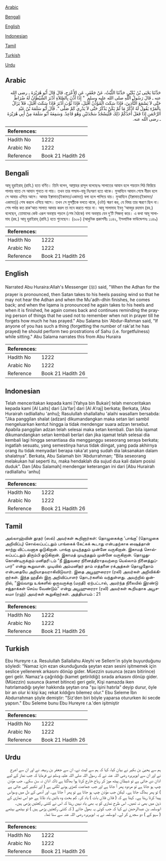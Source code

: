 [Arabic](#arabic)

[Bengali](#bengali)

[English](#english)

[Indonesian](#indonesian)

[Tamil](#tamil)

[Turkish](#turkish)

[Urdu](#urdu)

## Arabic


<div dir="rtl" lang="ar" style={{fontSize:'larger',backgroundColor:'#f8f9fa',padding:20}}>
حَدَّثَنَا يَحْيَى بْنُ بُكَيْرٍ، حَدَّثَنَا اللَّيْثُ، عَنْ جَعْفَرٍ، عَنِ الأَعْرَجِ، قَالَ قَالَ أَبُو هُرَيْرَةَ ـ رضى الله عنه ـ قَالَ رَسُولُ اللَّهِ صلى الله عليه وسلم ‏ "‏ إِذَا أُذِّنَ بِالصَّلاَةِ أَدْبَرَ الشَّيْطَانُ لَهُ ضُرَاطٌ حَتَّى لاَ يَسْمَعَ التَّأْذِينَ، فَإِذَا سَكَتَ الْمُؤَذِّنُ أَقْبَلَ، فَإِذَا ثُوِّبَ أَدْبَرَ فَإِذَا سَكَتَ أَقْبَلَ، فَلاَ يَزَالُ بِالْمَرْءِ يَقُولُ لَهُ اذْكُرْ مَا لَمْ يَكُنْ يَذْكُرُ حَتَّى لاَ يَدْرِي كَمْ صَلَّى ‏"‏‏.‏ قَالَ أَبُو سَلَمَةَ بْنُ عَبْدِ الرَّحْمَنِ إِذَا فَعَلَ أَحَدُكُمْ ذَلِكَ فَلْيَسْجُدْ سَجْدَتَيْنِ وَهُوَ قَاعِدٌ‏.‏ وَسَمِعَهُ أَبُو سَلَمَةَ مِنْ أَبِي هُرَيْرَةَ ـ رضى الله عنه‏.‏
</div>
<div style={{backgroundColor:'#f8f9fa',padding:20, marginBottom: 10}}><table> <thead> <tr> <th>References:</th> <th></th> </tr> </thead> <tbody><tr><td>Hadith No</td><td>1222</td></tr><tr><td>Arabic No</td><td>1222</td></tr><tr><td>Reference</td><td>Book 21 Hadith 26</td></tr></tbody></table></div>

## Bengali


<div dir="ltr" lang="bn" style={{fontSize:'larger',backgroundColor:'#f8f9fa',padding:20}}>
আবূ হুরাইরাহ্ (রাযি.) হতে বর্ণিত। তিনি বলেন, আল্লাহর রাসূল বলেছেনঃ সালাতের আযান হলে শয়তান পিঠ ফিরিয়ে পালায় যাতে সে আযান শুনতে না পায়। তখন তার পশ্চাদ-বায়ু নিঃসরণ হতে থাকে। মুআয্যিন আযান শেষে নীরব হলে সে আবার এগিয়ে আসে। আবার ইক্বামাত(ইকামত/একামত) বলা হলে পালিয়ে যায়। মুআয্যিন (ইক্বামাত(ইকামত/একামত)) শেষ করলে এগিয়ে আসে। তখন সে মুসল্লীকে বলতে থাকে, (ওটা) স্মরণ কর, যে বিষয় তার স্মরণে ছিল না। শেষ পর্যন্ত কত রাক‘আত সালাত আদায় করল তা মনে করতে পারে না। আবূ সালামাহ ইবনু ‘আবদুর রহমান (রহ.) বলেছেন, তোমাদের কেউ এরূপ অবস্থায় পড়লে (শেষ বৈঠকে) বসা অবস্থায় যেন দু’টি সিজদা্ করে। এ কথা আবূ সালামাহ (রহ.) আবূ হুরাইরাহ্ (রাযি.) হতে শুনেছেন। (৬০৮) (আধুনিক প্রকাশনীঃ ১১৪২, ইসলামিক ফাউন্ডেশনঃ ১১৪৯)
</div>
<div style={{backgroundColor:'#f8f9fa',padding:20, marginBottom: 10}}><table> <thead> <tr> <th>References:</th> <th></th> </tr> </thead> <tbody><tr><td>Hadith No</td><td>1222</td></tr><tr><td>Arabic No</td><td>1222</td></tr><tr><td>Reference</td><td>Book 21 Hadith 26</td></tr></tbody></table></div>

## English


<div dir="ltr" lang="en" style={{fontSize:'larger',backgroundColor:'#f8f9fa',padding:20}}>
Narrated Abu Huraira:Allah's Messenger (ﷺ) said, "When the Adhan for the prayer is pronounced, then Satan takes to his heels passing wind so that he may not hear the Adhan and when the Mu'adh-dhin finishes, he comes back; and when the Iqama is pronounced he again takes to his heels and when it is finished, he again comes back and continues reminding the praying person of things that he used not to remember when not in prayer till he forgets how much he has prayed." Abu Salama bin 'Abdur-Rahman said, "If anyone of you has such a thing (forgetting the number of rak'at he has prayed) he should perform two prostrations of Sahu (i.e. forgetfulness) while sitting." Abu Salama narrates this from Abu Huraira
</div>
<div style={{backgroundColor:'#f8f9fa',padding:20, marginBottom: 10}}><table> <thead> <tr> <th>References:</th> <th></th> </tr> </thead> <tbody><tr><td>Hadith No</td><td>1222</td></tr><tr><td>Arabic No</td><td>1222</td></tr><tr><td>Reference</td><td>Book 21 Hadith 26</td></tr></tbody></table></div>

## Indonesian


<div dir="ltr" lang="id" style={{fontSize:'larger',backgroundColor:'#f8f9fa',padding:20}}>
Telah menceritakan kepada kami [Yahya bin Bukair] telah menceritakan kepada kami [Al Laits] dari [Ja'far] dari [Al A'raj] berkata; Berkata, [Abu Hurairah radliallahu 'anhu]; Rasulullah shallallahu 'alaihi wasallam bersabda: "Jika panggilan shalat (adzan) dikumandangkan maka setan lari sambil mengeluarkan kentut hingga ia tidak mendengar suara adzan tersebut. Apabila panggilan adzan telah selesai maka setan kembali. Dan bila iqamat dikumandangkan setan kembali berlari dan jika iqamat telah selesai dia kembali lagi hingga senantiasa dia mengganggu seseorang seraya berkata; ingatlah sesuatu, yang semestinya harus tidak diingat, yang pada akhirnya orang itu tidak menyadari berapa raka'at yang sudah dia laksanakan dalam shalatnya". Berkata, Abu Salamah bin 'Abdurrahman; "Bila seseorang melakukan hal seperti itu, maka hendaklah dia sujud dua kali dalam posisi duduk". Dan [Abu Salamah] mendengar keterangan ini dari [Abu Hurairah radliallahu 'anhu]
</div>
<div style={{backgroundColor:'#f8f9fa',padding:20, marginBottom: 10}}><table> <thead> <tr> <th>References:</th> <th></th> </tr> </thead> <tbody><tr><td>Hadith No</td><td>1222</td></tr><tr><td>Arabic No</td><td>1222</td></tr><tr><td>Reference</td><td>Book 21 Hadith 26</td></tr></tbody></table></div>

## Tamil


<div dir="ltr" lang="ta" style={{fontSize:'larger',backgroundColor:'#f8f9fa',padding:20}}>
அல்லாஹ்வின் தூதர் (ஸல்) அவர்கள் கூறினார்கள்: தொழுகைக்கு ‘பாங்கு’ (தொழுகை அறிவிப்பு) சொல்லப்பட்டதும் பாங்கைக் கேட்கக் கூடாது என்பதற்காக ஷைத்தான் காற்று விட்டவனாக ஓடுகிறான். பாங்கு முடிந்ததும் முன்னே வருகிறான். இகாமத் சொல்லப்பட்டதும் திரும்பி ஓடுகிறான். இகாமத் முடிந்ததும் முன்னே வருகிறான். தொழுதுகொண்டிருக்கும் மனிதரி டம் “நீ இதுவரை நினைத்திராதவற்றை யெல்லாம் நினைத்துப்பார்” என்று கூறுவான். முடிவில் அம்மனிதர் தாம் எத்தனை ரக்அத்கள் தொழுதோம் என்பதையே அறியாதவராகிவிடுவார். இதை அபூஹுரைரா (ரலி) அவர்கள் அறிவிக்கிறார்கள். இந்த ஹதீஸ் இரு அறிவிப்பாளர் தொடர்களில் வந்துள்ளது. அவற்றில் ஒன்றில், “இவ்வாறு உங்களில் ஒருவருக்கு (மறதி) ஏற்பட்டால், அமர்ந்த நிலையில் இரண்டு சஜ்தாக்கள் செய்ய வேண்டும்” என்று அபூஹுரைரா (ரலி) அவர்கள் கூறியதாக அபூசலமா (ரஹ்) அவர்கள் கூறுகிறார்கள். அத்தியாயம் : 21
</div>
<div style={{backgroundColor:'#f8f9fa',padding:20, marginBottom: 10}}><table> <thead> <tr> <th>References:</th> <th></th> </tr> </thead> <tbody><tr><td>Hadith No</td><td>1222</td></tr><tr><td>Arabic No</td><td>1222</td></tr><tr><td>Reference</td><td>Book 21 Hadith 26</td></tr></tbody></table></div>

## Turkish


<div dir="ltr" lang="tr" style={{fontSize:'larger',backgroundColor:'#f8f9fa',padding:20}}>
Ebu Hureyre r.a. Resulullah Sallallahu Aleyhi ve Sellem'in şöyle buyurduğunu söyledi: "Namaz için ezan okunduğunda şeytan ezan sesini işitmemek için seslice yellenerek arkasını dönüp gider. Müezzin susunca (ezanı bitirince) geri gelir. Namaz'a çağrıldığı (kamet getirildiği) sırada arkasını dönüp gider. (Müezzin) susunca (kamet bitince) geri gelir, Kişi namazda iken hatırlamadığı şeyler hakkında şeytan ona "şu işini hatırla" deyip durur, öyle bir an olur ki kişi kaç rekat kıldığını bilemez olur." Ebu Seleme İbn Abdurrahman şöyle demiştir: "Siz'den biri böyle yaparsa otururken iki secde yapsın." Ebu Seleme bunu Ebu Hureyre r.a.'den işitmiştir
</div>
<div style={{backgroundColor:'#f8f9fa',padding:20, marginBottom: 10}}><table> <thead> <tr> <th>References:</th> <th></th> </tr> </thead> <tbody><tr><td>Hadith No</td><td>1222</td></tr><tr><td>Arabic No</td><td>1222</td></tr><tr><td>Reference</td><td>Book 21 Hadith 26</td></tr></tbody></table></div>

## Urdu


<div dir="rtl" lang="ur" style={{fontSize:'larger',backgroundColor:'#f8f9fa',padding:20}}>
ہم سے یحییٰ بن بکیر نے بیان کیا، کہا کہ ہم سے لیث نے، ان سے جعفر بن ربیعہ نے اور ان سے اعرج نے اور ان سے ابوہریرہ رضی اللہ عنہ نے کہ رسول اللہ صلی اللہ علیہ وسلم نے فرمایا کہ جب نماز کے لیے اذان دی جاتی ہے تو شیطان پیٹھ موڑ کر ریاح خارج کرتا ہوا بھاگتا ہے تاکہ اذان نہ سن سکے۔ جب مؤذن چپ ہو جاتا ہے تو مردود پھر آ جاتا ہے اور جب جماعت کھڑی ہونے لگتی ہے ( اور تکبیر کہی جاتی ہے ) تو پھر بھاگ جاتا ہے۔ لیکن جب مؤذن چپ ہو جاتا ہے تو پھر آ جاتا ہے۔ اور آدمی کے دل میں وسواس پیدا کرتا رہتا ہے۔ کہتا ہے کہ ( فلاں فلاں بات ) یاد کر۔ کم بخت وہ باتیں یاد دلاتا ہے جو اس نمازی کے ذہن میں بھی نہ تھیں۔ اس طرح نمازی کو یہ بھی یاد نہیں رہتا کہ اس نے کتنی رکعتیں پڑھی ہیں۔ ابوسلمہ بن عبدالرحمٰن نے کہا کہ جب کوئی یہ بھول جائے ( کہ کتنی رکعتیں پڑھی ہیں ) تو بیٹھے بیٹھے ( سہو کے ) دو سجدے کر لے۔ ابوسلمہ نے یہ ابوہریرہ رضی اللہ عنہ سے سنا تھا۔
</div>
<div style={{backgroundColor:'#f8f9fa',padding:20, marginBottom: 10}}><table> <thead> <tr> <th>References:</th> <th></th> </tr> </thead> <tbody><tr><td>Hadith No</td><td>1222</td></tr><tr><td>Arabic No</td><td>1222</td></tr><tr><td>Reference</td><td>Book 21 Hadith 26</td></tr></tbody></table></div>